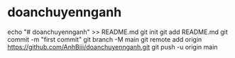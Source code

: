 # doanchuyennganh
echo "# doanchuyennganh" >> README.md
git init
git add README.md
git commit -m "first commit"
git branch -M main
git remote add origin https://github.com/AnhBiii/doanchuyennganh.git
git push -u origin main
